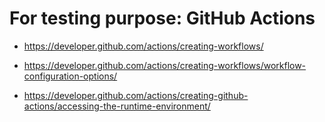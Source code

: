 # For testing purpose: GitHub Actions

- https://developer.github.com/actions/creating-workflows/
- https://developer.github.com/actions/creating-workflows/workflow-configuration-options/

- https://developer.github.com/actions/creating-github-actions/accessing-the-runtime-environment/

